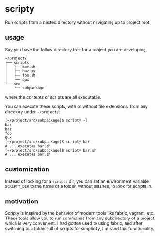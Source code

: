 # scripty

Run scripts from a nested directory without navigating up to project root.

## usage

Say you have the follow directory tree for a project you are developing, 

```
~/project/
├── scripts
│   ├── bar.sh
│   ├── baz.py
│   ├── foo.sh
│   └── qux
└── src
    └── subpackage
```

where the contents of scripts are all executable.

You can execute these scripts, with or without file extensions, from any directory under `~/project/`:
```
[~/project/src/subpackage]$ scripty -l
bar
baz
foo
qux
[~/project/src/subpackage]$ scripty bar
# ... executes bar.sh
[~/project/src/subpackage]$ scripty bar.sh
# ... executes bar.sh

```

## customization

Instead of looking for a `scripts` dir, you can set an environment variable `SCRIPTY_DIR` to the name
of a folder, without slashes, to look for scripts in.

## motivation

Scripty is inspired by the behavior of modern tools like fabric, vagrant, etc.
These tools allow you to run commands from any subdirectory of a project, which is very 
convenient. I had gotten used to using fabric, and after switching to a folder full of
scripts for simplicity, I missed this functionality.

